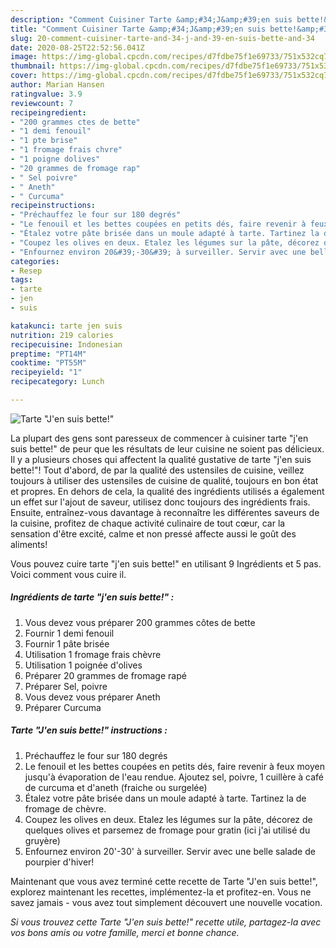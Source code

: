 ```yaml
---
description: "Comment Cuisiner Tarte &amp;#34;J&amp;#39;en suis bette!&amp;#34;"
title: "Comment Cuisiner Tarte &amp;#34;J&amp;#39;en suis bette!&amp;#34;"
slug: 20-comment-cuisiner-tarte-and-34-j-and-39-en-suis-bette-and-34
date: 2020-08-25T22:52:56.041Z
image: https://img-global.cpcdn.com/recipes/d7fdbe75f1e69733/751x532cq70/tarte-jen-suis-bette-photo-principale-de-la-recette.jpg
thumbnail: https://img-global.cpcdn.com/recipes/d7fdbe75f1e69733/751x532cq70/tarte-jen-suis-bette-photo-principale-de-la-recette.jpg
cover: https://img-global.cpcdn.com/recipes/d7fdbe75f1e69733/751x532cq70/tarte-jen-suis-bette-photo-principale-de-la-recette.jpg
author: Marian Hansen
ratingvalue: 3.9
reviewcount: 7
recipeingredient:
- "200 grammes ctes de bette"
- "1 demi fenouil"
- "1 pte brise"
- "1 fromage frais chvre"
- "1 poigne dolives"
- "20 grammes de fromage rap"
- " Sel poivre"
- " Aneth"
- " Curcuma"
recipeinstructions:
- "Préchauffez le four sur 180 degrés"
- "Le fenouil et les bettes coupées en petits dés, faire revenir à feux moyen jusqu&#39;à évaporation de l&#39;eau rendue. Ajoutez sel, poivre, 1 cuillère à café de curcuma et d&#39;aneth (fraiche ou surgelée)"
- "Étalez votre pâte brisée dans un moule adapté à tarte. Tartinez la de fromage de chèvre."
- "Coupez les olives en deux. Etalez les légumes sur la pâte, décorez de quelques olives et parsemez de fromage pour gratin (ici j&#39;ai utilisé du gruyère)"
- "Enfournez environ 20&#39;-30&#39; à surveiller. Servir avec une belle salade de pourpier d&#39;hiver!"
categories:
- Resep
tags:
- tarte
- jen
- suis

katakunci: tarte jen suis 
nutrition: 219 calories
recipecuisine: Indonesian
preptime: "PT14M"
cooktime: "PT55M"
recipeyield: "1"
recipecategory: Lunch

---
```



![Tarte &#34;J&#39;en suis bette!&#34;](https://img-global.cpcdn.com/recipes/d7fdbe75f1e69733/751x532cq70/tarte-jen-suis-bette-photo-principale-de-la-recette.jpg)

La plupart des gens sont paresseux de commencer à cuisiner tarte &#34;j&#39;en suis bette!&#34; de peur que les résultats de leur cuisine ne soient pas délicieux. Il y a plusieurs choses qui affectent la qualité gustative de tarte &#34;j&#39;en suis bette!&#34;! Tout d'abord, de par la qualité des ustensiles de cuisine, veillez toujours à utiliser des ustensiles de cuisine de qualité, toujours en bon état et propres. En dehors de cela, la qualité des ingrédients utilisés a également un effet sur l'ajout de saveur, utilisez donc toujours des ingrédients frais. Ensuite, entraînez-vous davantage à reconnaître les différentes saveurs de la cuisine, profitez de chaque activité culinaire de tout cœur, car la sensation d'être excité, calme et non pressé affecte aussi le goût des aliments!

<!--inarticleads1-->

Vous pouvez cuire tarte &#34;j&#39;en suis bette!&#34; en utilisant 9 Ingrédients et 5 pas. Voici comment vous cuire il.

##### Ingrédients de tarte &#34;j&#39;en suis bette!&#34; :

1. Vous devez vous préparer 200 grammes côtes de bette
1. Fournir 1 demi fenouil
1. Fournir 1 pâte brisée
1. Utilisation 1 fromage frais chèvre
1. Utilisation 1 poignée d&#39;olives
1. Préparer 20 grammes de fromage rapé
1. Préparer  Sel, poivre
1. Vous devez vous préparer  Aneth
1. Préparer  Curcuma




<!--inarticleads2-->

##### Tarte &#34;J&#39;en suis bette!&#34; instructions :

1. Préchauffez le four sur 180 degrés
1. Le fenouil et les bettes coupées en petits dés, faire revenir à feux moyen jusqu&#39;à évaporation de l&#39;eau rendue. Ajoutez sel, poivre, 1 cuillère à café de curcuma et d&#39;aneth (fraiche ou surgelée)
1. Étalez votre pâte brisée dans un moule adapté à tarte. Tartinez la de fromage de chèvre.
1. Coupez les olives en deux. Etalez les légumes sur la pâte, décorez de quelques olives et parsemez de fromage pour gratin (ici j&#39;ai utilisé du gruyère)
1. Enfournez environ 20&#39;-30&#39; à surveiller. Servir avec une belle salade de pourpier d&#39;hiver!




<!--inarticleads1-->

<p>
Maintenant que vous avez terminé cette recette de Tarte &#34;J&#39;en suis bette!&#34;, explorez maintenant les recettes, implémentez-la et profitez-en. Vous ne savez jamais - vous avez tout simplement découvert une nouvelle vocation.
</p>

<p>
<i>Si vous trouvez cette Tarte &#34;J&#39;en suis bette!&#34; recette utile, partagez-la avec vos bons amis ou votre famille, merci et bonne chance.</i>
</p>
